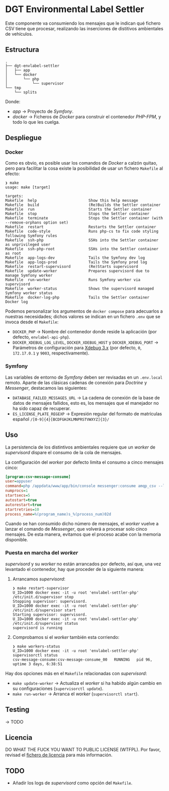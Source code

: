 # DGT Environmental Label Settler

Este componente va consumiendo los mensajes que le indican qué fichero CSV tiene que procesar, realizando las inserciones de distitivos ambientales de vehículos.

## Estructura

```text
.
├── dgt-envlabel-settler
│   ├── app
│   └── docker
│       └── php
│           └── supervisor
└── tmp
    └── splits
```

Donde:

* *app* → Proyecto de *Symfony*.
* *docker* → Ficheros de *Docker* para construir el contenedor *PHP-FPM*, y todo lo que les cuelga.

## Despliegue

### Docker

Como es obvio, es posible usar los comandos de *Docker* a calzón quitao, pero para facilitar la cosa existe la posibilidad de usar un fichero `Makefile` al efecto:

```shell
❯ make
usage: make [target]

targets:
Makefile  help                       Show this help message
Makefile  build                      (Re)Builds the Settler container
Makefile  run                        Starts the Settler container
Makefile  stop                       Stops the Settler container
Makefile  terminate                  Stops the Settler container (with --remove-orphans option set)
Makefile  restart                    Restarts the Settler container
Makefile  code-style                 Runs php-cs to fix code styling following Symfony rules
Makefile  ssh-php                    SSHs into the Settler container as unprivileged user
Makefile  ssh-php-root               SSHs into the Settler container as root
Makefile  app-logs-dev               Tails the Symfony dev log
Makefile  app-logs-prod              Tails the Symfony prod log
Makefile  restart-supervisord        (Re)Starts supervisord
Makefile  update-worker              Prepares supervisord due to manage Symfony worker
Makefile  run-worker                 Runs Symfony worker via supervisord
Makefile  worker-status              Shows the supervisord managed Symfony worker status
Makefile  docker-log-php             Tails the Settler container Docker log
```

Podemos personalizar los argumentos de `docker compose` para adecuarlos a nuestras necesidades; dichos valores se indican en un fichero `.env` que se invoca desde el `Makefile`:

* `DOCKER_PHP` → Nombre del contenedor donde reside la aplicación (por defecto, `envlabel-api-php`).
* `DOCKER_XDEBUG_LOG_LEVEL`, `DOCKER_XDEBUG_HOST` y `DOCKER_XDEBUG_PORT` → Parámetros de configuración para [Xdebug 3.x](https://xdebug.org/) (por defecto, `0`, `172.17.0.1` y `9003`, respectivamente).

### Symfony

Las variables de entorno de *Symfony* deben ser revisadas en un `.env.local` remoto. Aparte de las clásicas cadenas de conexión para *Doctrine* y *Messenger*, destacamos las siguientes:

* `DATABASE_FAILED_MESSAGES_URL` → La cadena de conexión de la base de datos de mensajes fallidos, esto es, los mensajes que el manejador no ha sido capaz de recuperar.
* `ES_LICENSE_PLATE_REGEXP` → Expresión regular del formato de matrículas español `/[0-9]{4}[BCDFGHJKLMNPRSTVWXYZ]{3}/`

## Uso

La persistencia de los distintivos ambientales requiere que un *worker* de *supervisord* dispare el consumo de la cola de mensajes.

La configuración del *worker* por defecto limita el consumo a cinco mensajes cinco:

```ini
[program:csv-message-consume]
user=appuser
command=php /appdata/www/app/bin/console messenger:consume amqp_csv --limit=5 -vv
numprocs=1
startsecs=5
autostart=true
autorestart=true
startretries=10
process_name=%(program_name)s_%(process_num)02d
```

Cuando se han consumido dicho número de mensajes, el *worker* vuelve a lanzar el comando de *Messenger*, que volverá a procesar solo cinco mensajes. De esta manera, evitamos que el proceso acabe con la memoria disponible.

### Puesta en marcha del *worker*

*supervisord* y su *worker* no están arrancados por defecto, así que, una vez levantado el contenedor, hay que proceder de la siguiente manera:

1. Arrancamos *supervisord*:

    ```shell
    ❯ make restart-supervisor
    U_ID=1000 docker exec -it -u root 'envlabel-settler-php' /etc/init.d/supervisor stop
    Stopping supervisor: supervisord.
    U_ID=1000 docker exec -it -u root 'envlabel-settler-php' /etc/init.d/supervisor start
    Starting supervisor: supervisord.
    U_ID=1000 docker exec -it -u root 'envlabel-settler-php' /etc/init.d/supervisor status
    supervisord is running
    ```

2. Comprobamos si el *worker* también esta corriendo:

    ```shell
    ❯ make workers-status 
    U_ID=1000 docker exec -it -u root 'envlabel-settler-php' supervisorctl status
    csv-message-consume:csv-message-consume_00   RUNNING   pid 96, uptime 3 days, 6:38:51
    ```

Hay dos opciones más en el `Makefile` relacionadas con *supervisord*:

* `make update-worker` → Actualiza el *worker* si ha habido algún cambio en su configuraciones (`supervisorctl update`).
* `make run-worker` → Arranca el *worker* (`supervisorctl start`).

## Testing

→ TODO

## Licencia

DO WHAT THE FUCK YOU WANT TO PUBLIC LICENSE (WTFPL). Por favor, revisad el [fichero de licencia](./LICENSE) para más información.

## TODO

* Añadir los logs de *supervisord* como opción del `Makefile`.
